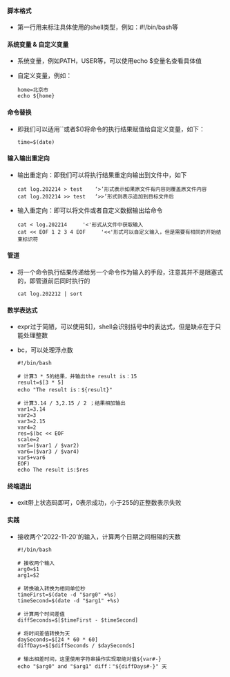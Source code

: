 #### 脚本格式

* 第一行用来标注具体使用的shell类型，例如：#!/bin/bash等

#### 系统变量 & 自定义变量

* 系统变量，例如PATH，USER等，可以使用echo $变量名查看具体值
* 自定义变量，例如：

  ```
  home=北京市
  echo ${home}
  ```

#### 命令替换

* 即我们可以适用``或者$()将命令的执行结果赋值给自定义变量，如下：

  `time=$(date)`

#### 输入输出重定向

* 输出重定向：即我们可以将执行结果重定向输出到文件中，如下

  ```
  cat log.202214 > test    ‘>’形式表示如果原文件有内容则覆盖原文件内容
  cat log.202214 >> test   ‘>>’形式则表示追加到目标文件后
  ```
* 输入重定向：即可以将文件或者自定义数据输出给命令

  ```
  cat < log.202214     '<'形式从文件中获取输入
  cat << EOF 1 2 3 4 EOF     '<<'形式可以自定义输入，但是需要有相同的开始结束标识符
  ```

#### 管道

* 将一个命令执行结果传递给另一个命令作为输入的手段，注意其并不是阻塞式的，即管道前后同时执行的

  `cat log.202212 | sort`

#### 数学表达式

* expr过于简陋，可以使用$[]，shell会识别括号中的表达式，但是缺点在于只能处理整数
* bc，可以处理浮点数

  ```
  #!/bin/bash

  # 计算3 * 5的结果，并输出the result is：15
  result=$[3 * 5]
  echo "The result is：${result}"

  # 计算3.14 / 3,2.15 / 2 ；结果相加输出
  var1=3.14
  var2=3
  var3=2.15
  var4=2
  res=$(bc << EOF
  scale=2
  var5=($var1 / $var2)
  var6=($var3 / $var4)
  var5+var6
  EOF)
  echo The result is:$res
  ```

#### 终端退出

* exit带上状态码即可，0表示成功，小于255的正整数表示失败

#### 实践

* 接收两个'2022-11-20'的输入，计算两个日期之间相隔的天数

  ```
  #!/bin/bash

  # 接收两个输入
  arg0=$1
  arg1=$2

  # 转换输入转换为相同单位秒
  timeFirst=$(date -d "$arg0" +%s)
  timeSecond=$(date -d "$arg1" +%s)

  # 计算两个时间差值
  diffSeconds=$[$timeFirst - $timeSecond]

  # 将时间差值转换为天
  daySeconds=$[24 * 60 * 60]
  diffDays=$[$diffSeconds / $daySeconds]

  # 输出相差时间，这里使用字符串操作实现取绝对值${var#-}
  echo "$arg0" and "$arg1" diff："${diffDays#-}" 天


  ```

